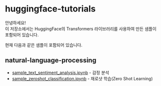 # huggingface-tutorials
안녕하세요!  
이 저장소에서는 HuggingFace의 Transformers 라이브러리를 사용하여 만든 샘플이 포함되어 있습니다.

현재 다음과 같은 샘플이 포함되어 있습니다.

## natural-language-processing
- [sample_text_sentiment_analysis.ipynb]([https://github.com/monocleface/huggingface-tutorials/blob/main/text-classification/sample_text_sentiment_analysis.ipynb](https://github.com/monocleface/huggingface-tutorials/blob/main/natural-language-processing/sample_text_sentiment_analysis.ipynb)) - 감정 분석
- [sample_zeroshot_classification.ipynb](https://github.com/monocleface/huggingface-tutorials/blob/main/natural-language-processing/sample_zeroshot_classification.ipynb) - 재로샷 학습(Zero Shot Learning)
